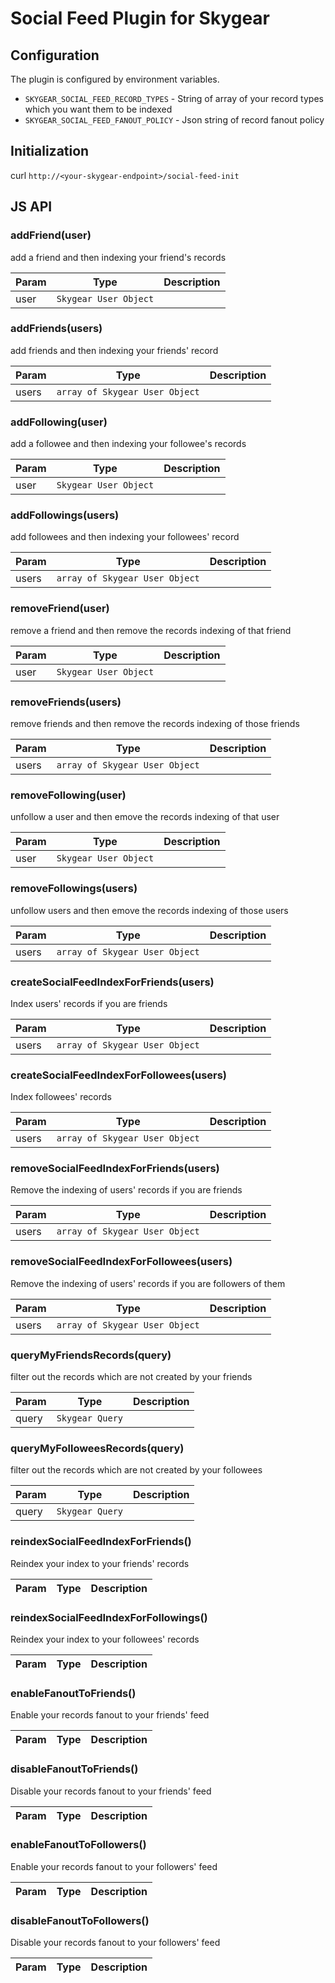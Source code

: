 # Social Feed Plugin for Skygear

## Configuration
The plugin is configured by environment variables.

* `SKYGEAR_SOCIAL_FEED_RECORD_TYPES` - String of array of your record types which you want them to be indexed
* `SKYGEAR_SOCIAL_FEED_FANOUT_POLICY` - Json string of record fanout policy 

## Initialization

curl `http://<your-skygear-endpoint>/social-feed-init`

## JS API

### addFriend(user)
add a friend and then indexing your friend's records

| Param  | Type                | Description  |
| ------ | ------------------- | ------------ |
| user  | <code>Skygear User Object</code> | |

### addFriends(users)
add friends and then indexing your friends' record

| Param  | Type                | Description  |
| ------ | ------------------- | ------------ |
| users  | <code>array of Skygear User Object</code> | |

### addFollowing(user)
add a followee and then indexing your followee's records

| Param  | Type                | Description  |
| ------ | ------------------- | ------------ |
| user  | <code>Skygear User Object</code> | |

### addFollowings(users)
add followees and then indexing your followees' record

| Param  | Type                | Description  |
| ------ | ------------------- | ------------ |
| users  | <code>array of Skygear User Object</code> | |

### removeFriend(user)
remove a friend and then remove the records indexing of that friend

| Param  | Type                | Description  |
| ------ | ------------------- | ------------ |
| user  | <code>Skygear User Object</code> | |

### removeFriends(users)
remove friends and then remove the records indexing of those friends

| Param  | Type                | Description  |
| ------ | ------------------- | ------------ |
| users  | <code>array of Skygear User Object</code> | |

### removeFollowing(user)
unfollow a user and then emove the records indexing of that user

| Param  | Type                | Description  |
| ------ | ------------------- | ------------ |
| user  | <code>Skygear User Object</code> | |

### removeFollowings(users)
unfollow users and then emove the records indexing of those users

| Param  | Type                | Description  |
| ------ | ------------------- | ------------ |
| users  | <code>array of Skygear User Object</code> | |

### createSocialFeedIndexForFriends(users)
Index users' records if you are friends

| Param  | Type                | Description  |
| ------ | ------------------- | ------------ |
| users  | <code>array of Skygear User Object</code> | |

### createSocialFeedIndexForFollowees(users)
Index followees' records

| Param  | Type                | Description  |
| ------ | ------------------- | ------------ |
| users  | <code>array of Skygear User Object</code> | |

### removeSocialFeedIndexForFriends(users)
Remove the indexing of users' records if you are friends

| Param  | Type                | Description  |
| ------ | ------------------- | ------------ |
| users  | <code>array of Skygear User Object</code> | |

### removeSocialFeedIndexForFollowees(users)
Remove the indexing of users' records if you are followers of them

| Param  | Type                | Description  |
| ------ | ------------------- | ------------ |
| users  | <code>array of Skygear User Object</code> | |

### queryMyFriendsRecords(query)
filter out the records which are not created by your friends

| Param  | Type                | Description  |
| ------ | ------------------- | ------------ |
| query  | <code>Skygear Query</code> | |

### queryMyFolloweesRecords(query)
filter out the records which are not created by your followees

| Param  | Type                | Description  |
| ------ | ------------------- | ------------ |
| query  | <code>Skygear Query</code> | |

### reindexSocialFeedIndexForFriends()
Reindex your index to your friends' records

| Param  | Type                | Description  |
| ------ | ------------------- | ------------ |

### reindexSocialFeedIndexForFollowings()
Reindex your index to your followees' records

| Param  | Type                | Description  |
| ------ | ------------------- | ------------ |

### enableFanoutToFriends()
Enable your records fanout to your friends' feed

| Param  | Type                | Description  |
| ------ | ------------------- | ------------ |

### disableFanoutToFriends()
Disable your records fanout to your friends' feed

| Param  | Type                | Description  |
| ------ | ------------------- | ------------ |

### enableFanoutToFollowers()
Enable your records fanout to your followers' feed

| Param  | Type                | Description  |
| ------ | ------------------- | ------------ |

### disableFanoutToFollowers()
Disable your records fanout to your followers' feed

| Param  | Type                | Description  |
| ------ | ------------------- | ------------ |
